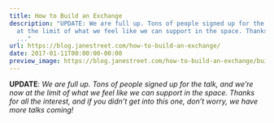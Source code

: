 ```yaml
---
title: How to Build an Exchange
description: "UPDATE: We are full up. Tons of people signed up for the talk, and we\u2019renow
  at the limit of what we feel like we can support in the space. Thanks forall the
  ..."
url: https://blog.janestreet.com/how-to-build-an-exchange/
date: 2017-01-11T00:00:00-00:00
preview_image: https://blog.janestreet.com/how-to-build-an-exchange/build_exchange.jpg
---
```


<p><strong>UPDATE</strong>: <em>We are full up. Tons of people signed up for the talk, and we’re
now at the limit of what we feel like we can support in the space. Thanks for
all the interest, and if you didn’t get into this one, don’t worry, we have more
talks coming!</em></p>
